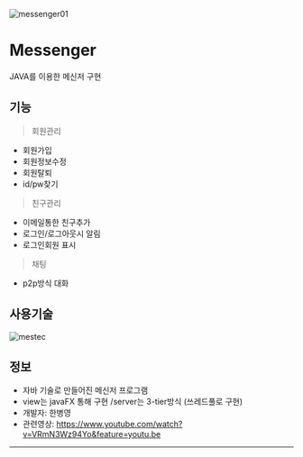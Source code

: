 
![messenger01](https://user-images.githubusercontent.com/47437218/54332904-952d6e80-4663-11e9-9128-322f9c9e8460.png)

Messenger
==================

JAVA를 이용한 메신저 구현

 기능
------------------
 >회원관리
* 회원가입
* 회원정보수정
* 회원탈퇴 
* id/pw찾기 

 >친구관리
* 이메일통한 친구추가 
* 로그인/로그아웃시 알림
* 로그인회원 표시

 >채팅
 * p2p방식 대화

 사용기술
------------------
![mestec](https://user-images.githubusercontent.com/47437218/54333113-96ab6680-4664-11e9-91c0-acf3246dd375.png)


 정보
------------------
* 자바 기술로 만들어진 메신저 프로그램
* view는 javaFX 통해 구현 /server는 3-tier방식 (쓰레드풀로 구현)
* 개발자: 한병영
* 관련영상: https://www.youtube.com/watch?v=VRmN3Wz94Yo&feature=youtu.be

<hr>

